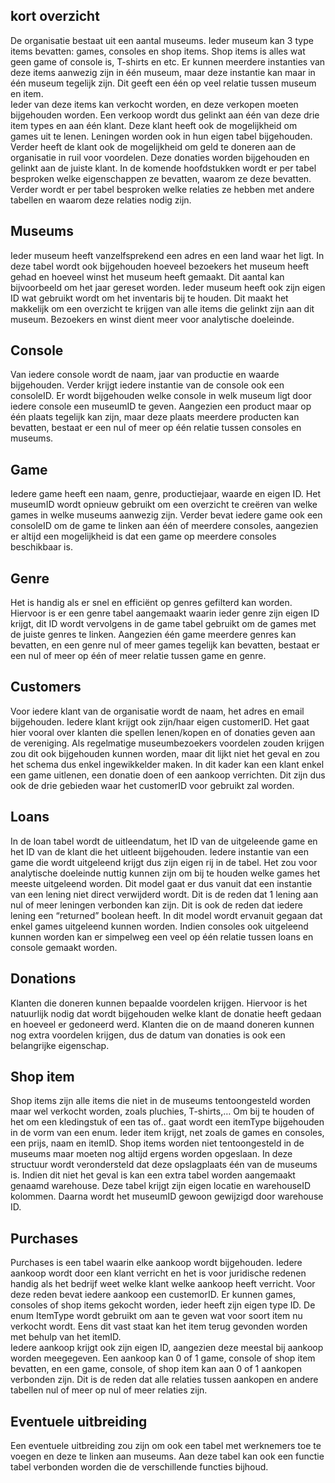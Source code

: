 ## kort overzicht
De organisatie bestaat uit een aantal museums. Ieder museum kan 3 type items bevatten: games, consoles en shop items. Shop items is alles wat geen game of console is, T-shirts en etc. Er kunnen meerdere instanties van deze items aanwezig zijn in één museum, maar deze instantie kan maar in één museum tegelijk zijn. Dit geeft een één op veel relatie tussen museum en item.  
Ieder van deze items kan verkocht worden, en deze verkopen moeten bijgehouden worden. Een verkoop wordt dus gelinkt aan één van deze drie item types en aan één klant. Deze klant heeft ook de mogelijkheid om games uit te lenen. Leningen worden ook in hun eigen tabel bijgehouden. 
Verder heeft de klant ook de mogelijkheid om geld te doneren aan de organisatie in ruil voor voordelen. Deze donaties worden bijgehouden en gelinkt aan de juiste klant.
In de komende hoofdstukken wordt er per tabel besproken welke eigenschappen ze bevatten, waarom ze deze bevatten. Verder wordt er per tabel besproken welke relaties ze hebben met andere tabellen en waarom deze relaties nodig zijn.

## Museums 
Ieder museum heeft vanzelfsprekend een adres en een land waar het ligt. In deze tabel wordt ook bijgehouden hoeveel bezoekers het museum heeft gehad en hoeveel winst het museum heeft gemaakt. Dit aantal kan bijvoorbeeld om het jaar gereset worden. Ieder museum heeft ook zijn eigen ID wat gebruikt wordt om het inventaris bij te houden. Dit maakt het makkelijk om een overzicht te krijgen van alle items die gelinkt zijn aan dit museum. Bezoekers en winst dient meer voor analytische doeleinde. 

## Console
Van iedere console wordt de naam, jaar van productie en waarde bijgehouden. Verder krijgt iedere instantie van de console ook een consoleID. Er wordt bijgehouden welke console in welk museum ligt door iedere console een museumID te geven.  Aangezien een product maar op één plaats tegelijk kan zijn, maar deze plaats meerdere producten kan bevatten, bestaat er een nul of meer op één relatie tussen consoles en museums. 

## Game
Iedere game heeft een naam, genre, productiejaar, waarde en eigen ID. Het museumID wordt opnieuw gebruikt om een overzicht te creëren van welke games in welke museums aanwezig zijn. Verder bevat iedere game ook een consoleID om de game te linken aan één of meerdere consoles, aangezien er altijd een mogelijkheid is dat een game op meerdere consoles beschikbaar is.

## Genre
Het is handig als er snel en efficiënt op genres gefilterd kan worden. Hiervoor is er een genre tabel aangemaakt waarin ieder genre zijn eigen ID krijgt, dit ID wordt vervolgens in de game tabel gebruikt om de games met de juiste genres te linken. Aangezien één game meerdere genres kan bevatten, en een genre nul of meer games tegelijk kan bevatten, bestaat er een nul of meer op één of meer relatie tussen game en genre. 
## Customers
Voor iedere klant van de organisatie wordt de naam, het adres en email bijgehouden. Iedere klant krijgt ook zijn/haar eigen customerID. Het gaat hier vooral over klanten die spellen lenen/kopen en of donaties geven aan de vereniging. Als regelmatige museumbezoekers voordelen zouden krijgen zou dit ook bijgehouden kunnen worden, maar dit lijkt niet het geval en zou het schema dus enkel ingewikkelder maken. 
In dit kader kan een klant enkel een game uitlenen, een donatie doen of een aankoop verrichten. Dit zijn dus ook de drie gebieden waar het customerID voor gebruikt zal worden.

## Loans 
In de loan tabel wordt de uitleendatum, het ID van de uitgeleende game en het ID van de klant die het uitleent bijgehouden. Iedere instantie van een game die wordt uitgeleend krijgt dus zijn eigen rij in de tabel.
Het zou voor analytische doeleinde nuttig kunnen zijn om bij te houden welke games het meeste uitgeleend worden. Dit model gaat er dus vanuit dat een instantie van een lening niet direct verwijderd wordt. Dit is de reden dat 1 lening aan nul of meer leningen verbonden kan zijn. Dit is ook de reden dat iedere lening een “returned” boolean heeft. 
In dit model wordt ervanuit gegaan dat enkel games uitgeleend kunnen worden. Indien consoles ook uitgeleend kunnen worden kan er simpelweg een veel op één relatie tussen loans en console gemaakt worden. 

## Donations
Klanten die doneren kunnen bepaalde voordelen krijgen. Hiervoor is het natuurlijk nodig dat wordt bijgehouden welke klant de donatie heeft gedaan en hoeveel er gedoneerd werd. Klanten die on de maand doneren kunnen nog extra voordelen krijgen, dus de datum van donaties is ook een belangrijke eigenschap. 

## Shop item
Shop items zijn alle items die niet in de museums tentoongesteld worden maar wel verkocht worden, zoals pluchies, T-shirts,… Om bij te houden of het om een kledingstuk of een tas of.. gaat wordt een itemType bijgehouden in de vorm van een enum. Ieder item krijgt, net zoals de games en consoles, een prijs, naam en itemID. 
Shop items worden niet tentoongesteld in de museums maar moeten nog altijd ergens worden opgeslaan. In deze structuur wordt verondersteld dat deze opslagplaats één van de museums is. Indien dit niet het geval is kan een extra tabel worden aangemaakt genaamd warehouse. Deze tabel krijgt zijn eigen locatie en warehouseID kolommen. Daarna wordt het museumID gewoon gewijzigd door warehouse ID. 

## Purchases
Purchases is een tabel waarin elke aankoop wordt bijgehouden. Iedere aankoop wordt door een klant verricht en het is voor juridische redenen handig als het bedrijf weet welke klant welke aankoop heeft verricht. Voor deze reden bevat iedere aankoop een custemorID. 
Er kunnen games, consoles of shop items gekocht worden, ieder heeft zijn eigen type ID. De enum ItemType wordt gebruikt om aan te geven wat voor soort item nu verkocht wordt. Eens dit vast staat kan het item terug gevonden worden met behulp van het itemID.   
Iedere aankoop krijgt ook zijn eigen ID, aangezien deze meestal bij aankoop worden meegegeven.
Een aankoop kan 0 of 1 game, console of shop item bevatten, en een game, console, of shop item kan aan 0 of 1 aankopen verbonden zijn. Dit is de reden dat alle relaties tussen aankopen en andere tabellen nul of meer op nul of meer relaties zijn.  

## Eventuele uitbreiding
Een eventuele uitbreiding zou zijn om ook een tabel met werknemers toe te voegen en deze te linken aan museums. Aan deze tabel kan ook een functie tabel verbonden worden die de verschillende functies bijhoud. 



